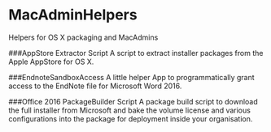 # MacAdminHelpers
Helpers for OS X packaging and MacAdmins

###AppStore Extractor Script
A script to extract installer packages from the Apple AppStore for OS X.

###EndnoteSandboxAccess
A little helper App to programmatically grant access to the EndNote file for Microsoft Word 2016.

###Office 2016 PackageBuilder Script
A package build script to download the full installer from Microsoft and bake the volume license and various configurations into the package for deployment inside your organisation.
